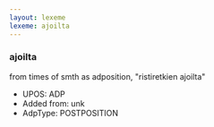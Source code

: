 ```yaml
---
layout: lexeme
lexeme: ajoilta
---
```


###  ajoilta

from times of smth as adposition, "ristiretkien ajoilta"
* UPOS:  ADP
* Added from:  unk
* AdpType:  POSTPOSITION


